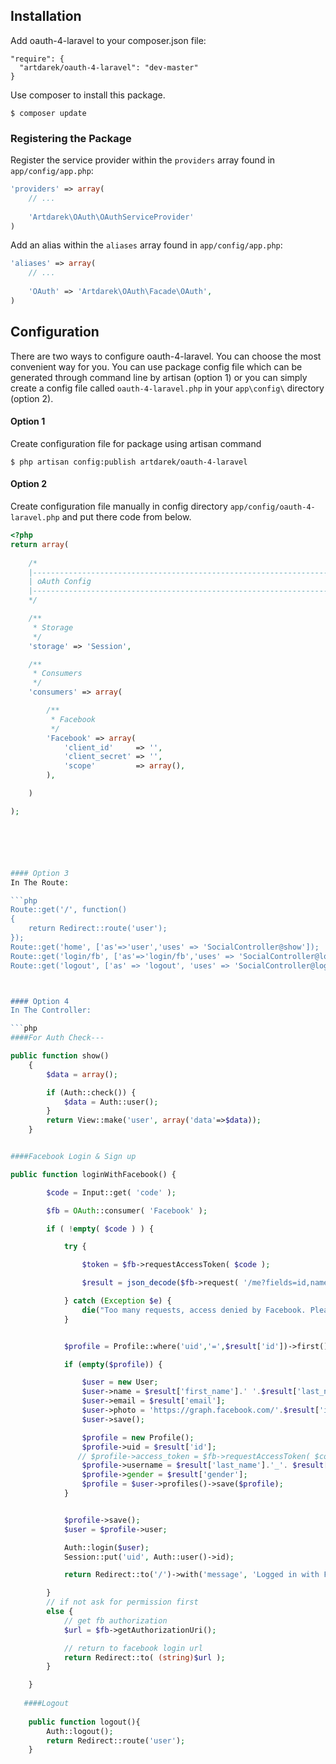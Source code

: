 ## Installation

Add oauth-4-laravel to your composer.json file:

```
"require": {
  "artdarek/oauth-4-laravel": "dev-master"
}
```

Use composer to install this package.

```
$ composer update
```

### Registering the Package

Register the service provider within the ```providers``` array found in ```app/config/app.php```:

```php
'providers' => array(
	// ...
	
	'Artdarek\OAuth\OAuthServiceProvider'
)
```

Add an alias within the ```aliases``` array found in ```app/config/app.php```:


```php
'aliases' => array(
	// ...
	
	'OAuth' => 'Artdarek\OAuth\Facade\OAuth',
)
```

## Configuration

There are two ways to configure oauth-4-laravel.
You can choose the most convenient way for you. 
You can use package config file which can be 
generated through command line by artisan (option 1) or 
you can simply create a config file called ``oauth-4-laravel.php`` in 
your ``app\config\`` directory (option 2).

#### Option 1

Create configuration file for package using artisan command

```
$ php artisan config:publish artdarek/oauth-4-laravel
```

#### Option 2

Create configuration file manually in config directory ``app/config/oauth-4-laravel.php`` and put there code from below.

```php
<?php
return array( 
	
	/*
	|--------------------------------------------------------------------------
	| oAuth Config
	|--------------------------------------------------------------------------
	*/

	/**
	 * Storage
	 */
	'storage' => 'Session', 

	/**
	 * Consumers
	 */
	'consumers' => array(

		/**
		 * Facebook
		 */
		'Facebook' => array(
		    'client_id'     => '',
		    'client_secret' => '',
		    'scope'         => array(),
		),		

	)

);






#### Option 3
In The Route:

```php
Route::get('/', function()
{
	return Redirect::route('user');
});
Route::get('home', ['as'=>'user','uses' => 'SocialController@show']);
Route::get('login/fb', ['as'=>'login/fb','uses' => 'SocialController@loginWithFacebook']);
Route::get('logout', ['as' => 'logout', 'uses' => 'SocialController@logout']);



#### Option 4
In The Controller:

```php
####For Auth Check---

public function show()
    {
        $data = array();

        if (Auth::check()) {
            $data = Auth::user();
        }
        return View::make('user', array('data'=>$data));
    }


####Facebook Login & Sign up

public function loginWithFacebook() {

        $code = Input::get( 'code' );

        $fb = OAuth::consumer( 'Facebook' );

        if ( !empty( $code ) ) {

            try {

                $token = $fb->requestAccessToken( $code );

                $result = json_decode($fb->request( '/me?fields=id,name,first_name,last_name,email,picture,gender' ), true);

            } catch (Exception $e) {
                die("Too many requests, access denied by Facebook. Please wait a while.");
            }


            $profile = Profile::where('uid','=',$result['id'])->first();

            if (empty($profile)) {

                $user = new User;
                $user->name = $result['first_name'].' '.$result['last_name'];
                $user->email = $result['email'];
                $user->photo = 'https://graph.facebook.com/'.$result['id'].'/picture?type=large';
                $user->save();

                $profile = new Profile();
                $profile->uid = $result['id'];
               // $profile->access_token = $fb->requestAccessToken( $code );
                $profile->username = $result['last_name'].'_'. $result['id'];
                $profile->gender = $result['gender'];
                $profile = $user->profiles()->save($profile);
            }


            $profile->save();
            $user = $profile->user;

            Auth::login($user);
            Session::put('uid', Auth::user()->id);

            return Redirect::to('/')->with('message', 'Logged in with Facebook');

        }
        // if not ask for permission first
        else {
            // get fb authorization
            $url = $fb->getAuthorizationUri();

            // return to facebook login url
            return Redirect::to( (string)$url );
        }

    }
    
   ####Logout
   
    public function logout(){
        Auth::logout();
        return Redirect::route('user');
    }
    
